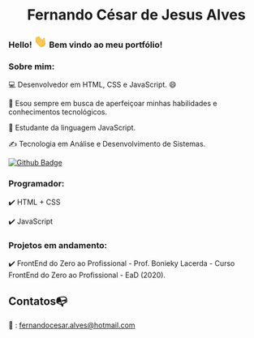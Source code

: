 <h1 align="center">Fernando César de Jesus Alves</h1>

### Hello! <img style="margin: 0 auto" src="https://github.com/ABSphreak/ABSphreak/blob/master/gifs/Hi.gif" height="25"> Bem vindo ao meu portfólio!

### Sobre mim:

💻 Desenvolvedor em HTML, CSS e JavaScript. 😄

🔎 Esou sempre em busca de aperfeiçoar minhas habilidades e conhecimentos tecnológicos.

📕 Estudante da linguagem JavaScript.

✍ Tecnologia em Análise e Desenvolvimento de Sistemas.

[![Github Badge](https://img.shields.io/badge/-Github-000?style=flat-square&logo=Github&logoColor=white&link=https://github.com/eduardodsr/)](https://github.com/fernandocesaralves)

### Programador:

✔️ HTML + CSS

✔️ JavaScript


### Projetos em andamento:

✔️ FrontEnd do Zero ao Profissional - Prof. Bonieky Lacerda - Curso FrontEnd do Zero ao Profissional - EaD (2020).



## Contatos:mailbox_with_no_mail:

:email: : fernandocesar.alves@hotmail.com


